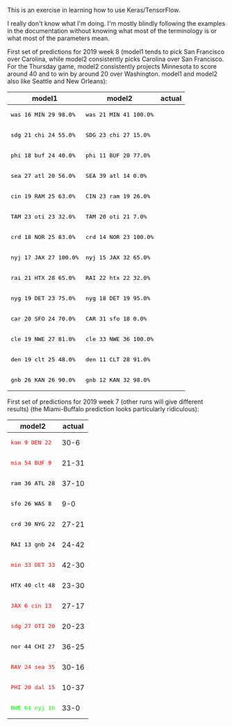 This is an exercise in learning how to use Keras/TensorFlow.

I really don't know what I'm doing.  I'm mostly blindly following the
examples in the documentation without knowing what most of the
terminology is or what most of the parameters mean.

First set of predictions for 2019 week 8 (model1 tends to pick San
Francisco over Carolina, while model2 consistently picks Carolina over
San Francisco.  For the Thursday game, model2 consistently projects
Minnesota to score around 40 and to win by around 20 over Washington.
model1 and model2 also like Seattle and New Orleans):

model1                                              | model2                                              | actual
--------------------------------------------------- | --------------------------------------------------- | ------
<pre style="color:#000;">was 16 MIN 29 98.0%</pre>  | <pre style="color:#000;">was 21 MIN 41 100.0%</pre> |
<pre style="color:#000;">sdg 21 chi 24 55.0%</pre>  | <pre style="color:#000;">SDG 23 chi 27 15.0%</pre>  |
<pre style="color:#000;">phi 18 buf 24 40.0%</pre>  | <pre style="color:#000;">phi 11 BUF 20 77.0%</pre>  |
<pre style="color:#000;">sea 27 atl 20 56.0%</pre>  | <pre style="color:#000;">SEA 39 atl 14 0.0%</pre>   |
<pre style="color:#000;">cin 19 RAM 25 63.0%</pre>  | <pre style="color:#000;">CIN 23 ram 19 26.0%</pre>  |
<pre style="color:#000;">TAM 23 oti 23 32.0%</pre>  | <pre style="color:#000;">TAM 20 oti 21 7.0%</pre>   |
<pre style="color:#000;">crd 18 NOR 25 83.0%</pre>  | <pre style="color:#000;">crd 14 NOR 23 100.0%</pre> |
<pre style="color:#000;">nyj 17 JAX 27 100.0%</pre> | <pre style="color:#000;">nyj 15 JAX 32 65.0%</pre>  |
<pre style="color:#000;">rai 21 HTX 28 65.0%</pre>  | <pre style="color:#000;">RAI 22 htx 22 32.0%</pre>  |
<pre style="color:#000;">nyg 19 DET 23 75.0%</pre>  | <pre style="color:#000;">nyg 18 DET 19 95.0%</pre>  |
<pre style="color:#000;">car 20 SFO 24 70.0%</pre>  | <pre style="color:#000;">CAR 31 sfo 18 0.0%</pre>   |
<pre style="color:#000;">cle 19 NWE 27 81.0%</pre>  | <pre style="color:#000;">cle 33 NWE 36 100.0%</pre> |
<pre style="color:#000;">den 19 clt 25 48.0%</pre>  | <pre style="color:#000;">den 11 CLT 28 91.0%</pre>  |
<pre style="color:#000;">gnb 26 KAN 26 90.0%</pre>  | <pre style="color:#000;">gnb 12 KAN 32 98.0%</pre>  |

First set of predictions for 2019 week 7 (other runs will give
different results) (the Miami-Buffalo prediction looks particularly
ridiculous):

model2                                       | actual
-------------------------------------------- | ------
<pre style="color:#f00;">kan 9 DEN 22</pre>  | 30-6
<pre style="color:#f00;">mia 54 BUF 9</pre>  | 21-31
<pre style="color:#000;">ram 36 ATL 28</pre> | 37-10
<pre style="color:#000;">sfo 26 WAS 8</pre>  | 9-0
<pre style="color:#000;">crd 30 NYG 22</pre> | 27-21
<pre style="color:#000;">RAI 13 gnb 24</pre> | 24-42
<pre style="color:#f00;">min 33 DET 33</pre> | 42-30
<pre style="color:#000;">HTX 40 clt 48</pre> | 23-30
<pre style="color:#f00;">JAX 6 cin 13</pre>  | 27-17
<pre style="color:#f00;">sdg 27 OTI 20</pre> | 20-23
<pre style="color:#000;">nor 44 CHI 27</pre> | 36-25
<pre style="color:#f00;">RAV 24 sea 35</pre> | 30-16
<pre style="color:#f00;">PHI 20 dal 15</pre> | 10-37
<pre style="color:#0f0;">NWE 61 nyj 16</pre> | 33-0
